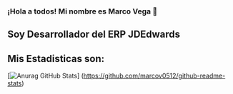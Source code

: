 ### ¡Hola a todos! Mi nombre es Marco Vega 👋

## Soy Desarrollador del ERP JDEdwards

## Mis Estadisticas son:

[![Anurag GitHub Stats](https://github-readme-stats.vercel.app/api?username=marcov0512)] (https://github.com/marcov0512/github-readme-stats)

